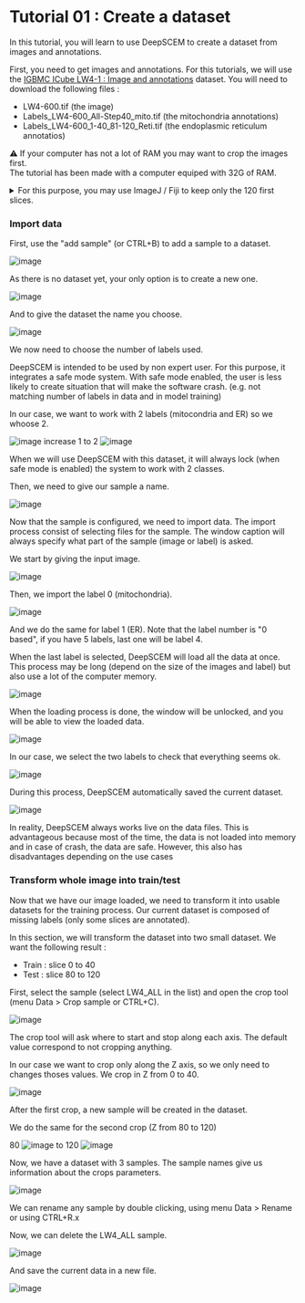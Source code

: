 # Tutorial 01 : Create a dataset

In this tutorial, you will learn to use DeepSCEM to create a dataset from images
and annotations.

First, you need to get images and annotations. For this tutorials, we will use
the 
[IGBMC ICube LW4-1 : Image and annotations](https://zenodo.org/records/8344292)
dataset.
You will need to download the following files :
* LW4-600.tif (the image)
* Labels_LW4-600_All-Step40_mito.tif (the mitochondria annotations)
* Labels_LW4-600_1-40_81-120_Reti.tif (the endoplasmic reticulum annotatios)

⚠️ If your computer has not a lot of RAM you may want to crop the images first.  
The tutorial has been made with a computer equiped with 32G of RAM.

<details> 
  <summary>For this purpose, you may use ImageJ / Fiji to keep only the 120 first slices.</summary>
  <img src="https://github.com/user-attachments/assets/8e7c957d-54e3-4d7b-a2d0-f922f3a232be">
</details>

### Import data

First, use the "add sample" (or CTRL+B) to add a sample to a dataset.

![image](https://github.com/user-attachments/assets/d5eedb33-b53b-483e-a7fa-734c82dec7e5)

As there is no dataset yet, your only option is to create a new one.

![image](https://github.com/user-attachments/assets/9c49268e-9339-47aa-9d54-06d54600c532)

And to give the dataset the name you choose.

![image](https://github.com/user-attachments/assets/555031df-e092-4e6b-abc2-e3f7b3a92157)

We now need to choose the number of labels used.

DeepSCEM is intended to be used by non expert user.
For this purpose, it integrates a safe mode system.
With safe mode enabled, the user is less likely to create situation that will make the software crash.
(e.g. not matching number of labels in data and in model training)

In our case, we want to work with 2 labels (mitocondria and ER) so we whoose 2.

![image](https://github.com/user-attachments/assets/185f2e6c-7f4c-4a73-93d6-219b91249bc2)
increase 1 to 2
![image](https://github.com/user-attachments/assets/12426580-3df8-4c8c-8991-b0819a0a2780)

When we will use DeepSCEM with this dataset, it will always lock (when safe mode is enabled) the system to work with 2 classes.

Then, we need to give our sample a name.

![image](https://github.com/user-attachments/assets/a221b849-ac48-4d5b-b99c-4b7c1860abfe)

Now that the sample is configured, we need to import data.
The import process consist of selecting files for the sample.
The window caption will always specify what part of the sample (image or label) is asked.

We start by giving the input image.

![image](https://github.com/user-attachments/assets/1e76c10d-999c-4e20-a54d-be4100b1a822)

Then, we import the label 0 (mitochondria).

![image](https://github.com/user-attachments/assets/5b69f488-430c-4881-9d5f-08aec95f7725)

And we do the same for label 1 (ER).
Note that the label number is "0 based", if you have 5 labels, last one will be label 4.

When the last label is selected, DeepSCEM will load all the data at once.
This process may be long (depend on the size of the images and label) but also use a lot of the computer memory.

![image](https://github.com/user-attachments/assets/87317433-27c5-417c-9107-56e086707e93)

When the loading process is done, the window will be unlocked, and you will be able to view the loaded data.

![image](https://github.com/user-attachments/assets/da3d3770-59d5-47d7-a8fe-b66150ce6957)

In our case, we select the two labels to check that everything seems ok.

![image](https://github.com/user-attachments/assets/1a96a8ce-e5ae-4a57-abc9-a2e5843f9bca)

During this process, DeepSCEM automatically saved the current dataset.

![image](https://github.com/user-attachments/assets/d704e52f-a5cb-4070-a788-bdab0e45135c)

In reality, DeepSCEM always works live on the data files.
This is advantageous because most of the time, the data is not loaded into memory and in case of crash, the data are safe.
However, this also has disadvantages depending on the use cases

### Transform whole image into train/test

Now  that we have our image loaded, we need to transform it into usable datasets for the training process.
Our current dataset is composed of missing labels (only some slices are annotated).

In this section, we will transform the dataset into two small dataset.
We want the following result :
* Train : slice 0 to 40
* Test : slice 80 to 120

First, select the sample (select LW4_ALL in the list) and open the crop tool (menu Data > Crop sample or CTRL+C).

![image](https://github.com/user-attachments/assets/ce59deab-5094-4f34-9b97-2b5889722059)

The crop tool will ask where to start and stop along each axis.
The default value correspond to not cropping anything.

In our case we want to crop only along the Z axis, so we only need to changes thoses values.
We crop in Z from 0 to 40.

![image](https://github.com/user-attachments/assets/2633eb1c-356d-4c49-a6f3-c89b8b3a3c7e)

After the first crop, a new sample will be created in the dataset.

We do the same for the second crop (Z from 80 to 120)

80 ![image](https://github.com/user-attachments/assets/c52d30ba-bb09-4e1c-b5ad-7f13718942f9) to 120 ![image](https://github.com/user-attachments/assets/d9534021-56cf-4515-aca6-dd282999ac2e)

Now, we have a dataset with 3 samples.
The sample names give us information about the crops parameters.

![image](https://github.com/user-attachments/assets/6e8bed55-8d7d-4f7f-96b9-7a7ab6d28127)

We can rename any sample by double clicking, using menu Data > Rename or using CTRL+R.x

Now, we can delete the LW4_ALL sample.

![image](https://github.com/user-attachments/assets/dcc733e7-e69f-45f1-99c5-a4c6184e2304)

And save the current data in a new file.

![image](https://github.com/user-attachments/assets/2495a06a-a6c0-4c73-bed3-4d7ee08d640e)

